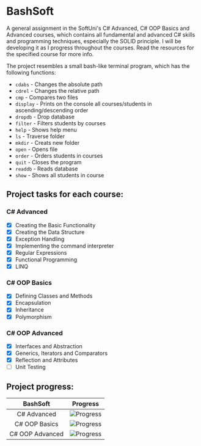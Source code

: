 # BashSoft
A general assignment in the SoftUni's C# Advanced, C# OOP Basics and Advanced courses, which contains all fundamental and advanced C# skills and programming techniques, especially the SOLID principle. I will be developing it as I progress throughout the courses.
Read the resources for the specified course for more info. 

The project resembles a small bash-like terminal program, which has the following functions:
- `cdabs` - Changes the absolute path
- `cdrel` - Changes the relative path
- `cmp` - Compares two files
- `display` - Prints on the console all courses/students in ascending/descending order
- `dropdb` - Drop database
- `filter` - Filters students by courses
- `help` - Shows help menu
- `ls` - Traverse folder
- `mkdir` - Creats new folder
- `open` - Opens file
- `order` - Orders students in courses
- `quit` - Closes the program
- `readdb` - Reads database
- `show` - Shows all students in course

## Project tasks for each course:

### C# Advanced

- [X] Creating the Basic Functionality
- [X] Creating the Data Structure
- [X] Exception Handling
- [X] Implementing the command interpreter
- [X] Regular Expressions
- [X] Functional Programming
- [X] LINQ

### C# OOP Basics

- [X] Defining Classes and Methods
- [X] Encapsulation
- [X] Inheritance
- [X] Polymorphism

### C# OOP Advanced

- [X] Interfaces and Abstraction
- [X] Generics, Iterators and Comparators
- [X] Reflection and Attributes
- [ ] Unit Testing

## Project progress:
BashSoft				  |   Progress	
:----------------:|:----------------------------:
C# Advanced		    |![Progress](http://progressed.io/bar/100?title=completed)
C# OOP Basics	    |![Progress](http://progressed.io/bar/100?title=completed)
C# OOP Advanced	  |![Progress](http://progressed.io/bar/75?title=working)
